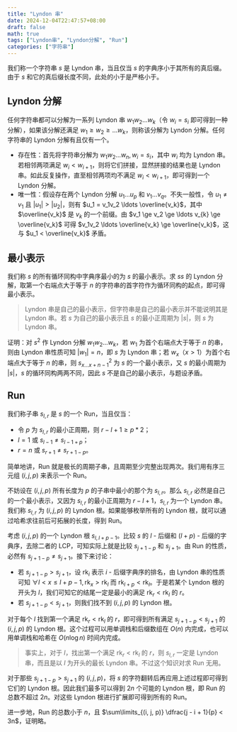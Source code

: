 ```yaml
---
title: "Lyndon 串"
date: 2024-12-04T22:47:57+08:00
draft: false
math: true
tags: ["Lyndon串", "Lyndon分解", "Run"]
categories: ["字符串"]
---
```


我们称一个字符串 $s$ 是 Lyndon 串，当且仅当 $s$ 的字典序小于其所有的真后缀。由于 $s$ 和它的真后缀长度不同，此处的小于是严格小于。

## Lyndon 分解

任何字符串都可以分解为一系列 Lyndon 串 $w_1w_2\ldots w_k$（令 $w_i = s_i$ 即可得到一种分解），如果该分解还满足 $w_1 \ge w_2 \ge \ldots w_k$，则称该分解为 Lyndon 分解。任何字符串的 Lyndon 分解有且仅有一个。

- 存在性：首先将字符串分解为 $w_1w_2\ldots w_n, w_i = s_i$，其中 $w_i$ 均为 Lyndon 串。若相邻两项满足 $w_i < w_{i+1}$，则将它们拼接，显然拼接的结果也是 Lyndon 串。如此反复操作，直至相邻两项均不满足 $w_i < w_{i+1}$，即可得到一个 Lyndon 分解。
- 唯一性：假设存在两个 Lyndon 分解 $u_1 \ldots u_{p}$ 和 $v_1 \ldots v_{q}$。不失一般性，令 $u_1 \neq v_1$ 且 $|u_1| > |u_2|$，则有 $u_1 = v_1v_2 \ldots \overline{v_k}$，其中 $\overline{v_k}$ 是 $v_k$ 的一个前缀。由 $v_1 \ge v_2 \ge \ldots v_{k} \ge \overline{v_k}$ 可得 $v_1v_2 \ldots \overline{v_k} \ge \overline{v_k}$，这与 $u_1 < \overline{v_k}$ 矛盾。

## 最小表示

我们称 $s$ 的所有循环同构中字典序最小的为 $s$ 的最小表示。求 $ss$ 的 Lyndon 分解，取第一个右端点大于等于 $n$ 的字符串的首字符作为循环同构的起点，即可得最小表示。

> Lyndon 串是自己的最小表示，但字符串是自己的最小表示并不能说明其是 Lyndon 串。若 $s$ 为自己的最小表示且 $s$ 的最小正周期为 $|s|$，则 $s$ 为 Lyndon 串。

证明：对 $s^2$ 作 Lyndon 分解 $w_1w_2 \ldots w_k$，若 $w_1$ 为首个右端点大于等于 $n$ 的串，则由 Lyndon 串性质可知 $|w_1| = n$，即 $s$ 为 Lyndon 串；若 $w_x$（$x > 1$）为首个右端点大于等于 $n$ 的串，则 $s^2_{x\ldots x+n-1}$ 为 $s$ 的一个最小表示，又 $s$ 的最小周期为 $|s|$，$s$ 的循环同构两两不同，因此 $s$ 不是自己的最小表示，与题设矛盾。

## Run

我们称子串 $s_{l, r}$ 是 $s$ 的一个 Run，当且仅当：

- 令 $p$ 为 $s_{l, r}$ 的最小正周期，则 $r - l + 1 \ge p * 2$；
- $l = 1$ 或 $s_{l - 1} \neq s_{l - 1 + p}$；
- $r = n$ 或 $s_{r + 1} \neq s_{r + 1 - p}$。

简单地讲，Run 就是极长的周期子串，且周期至少完整出现两次。我们用有序三元组 $(i, j, p)$ 来表示一个 Run。

不妨设在 $(i, j, p)$ 所有长度为 $p$ 的子串中最小的那个为 $s_{l, r}$。那么 $s_{l, r}$ 必然是自己的一个最小表示，又因为 $s_{l, r}$ 的最小正周期为 $r - l + 1$，$s_{l, r}$ 为一个 Lyndon 串。我们称 $s_{l, r}$ 为 $(i, j, p)$ 的 Lyndon 根。如果能够枚举所有的 Lyndon 根，就可以通过哈希求往前后可拓展的长度，得到 Run。

考虑 $(i, j, p)$ 的一个 Lyndon 根 $s_{l, l + p - 1}$。比较 $s$ 的 $l$ - 后缀和 $(l + p)$ - 后缀的字典序，去除二者的 LCP，可知实际上就是比较 $s_{j + 1 - p}$ 和 $s_{j + 1}$。由 Run 的性质，必然有 $s_{j + 1 - p} \neq s_{j + 1}$。接下来讨论：

- 若 $s_{j + 1 - p} > s_{j + 1}$，设 $\text{rk} _i$ 表示 $i$ - 后缀字典序的排名，由 Lyndon 串的性质可知 $\forall l < x \le l + p - 1, \text{rk} _x > \text{rk} _l$ 而 $\text{rk} _{l + p} < \text{rk} _{l}$。于是若某个 Lyndon 根的开头为 $l$，我们可知它的结尾一定是最小的满足 $\text{rk} _r < \text{rk} _l$ 的 $r$。
- 若 $s_{j + 1 - p} < s_{j + 1}$，则我们找不到 $(i, j, p)$ 的 Lyndon 根。

对于每个 $l$ 找到第一个满足 $\text{rk}_r < \text{rk}_l$ 的 $r$，即可得到所有满足 $s _{j + 1 - p} < s _{j + 1}$ 的 $(i, j, p)$ 的 Lyndon 根。这个过程可以用单调栈和后缀数组在 $O(n)$ 内完成，也可以用单调栈和哈希在 $O(n\log n)$ 时间内完成。

> 事实上，对于 $l$，找出第一个满足 $\text{rk} _r < \text{rk} _l$ 的 $r$，则 $s _{l, r}$ 一定是 Lyndon 串，而且是以 $l$ 为开头的最长 Lyndon 串。不过这个知识对求 Run 无用。

对于那些 $s _{j + 1 - p} > s _{j + 1}$ 的 $(i, j, p)$，将 $s$ 的字符翻转后再应用上述过程即可得到它们的 Lyndon 根。因此我们最多可以得到 $2n$ 个可能的 Lyndon 根，即 Run 的总数不超过 $2n$。对这些 Lyndon 根进行扩展即可得到所有的 Run。

进一步地，Run 的总数小于 $n$，且 $\sum\limits_{(i, j, p)} \dfrac{j - i + 1}{p} < 3n$，证明略。
